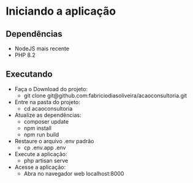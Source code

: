 <h1>Iniciando a aplicação</h1>
<h2>Dependências</h2>
    <ul>
        <li>NodeJS mais recente</li>
        <li>PHP 8.2</li>
    </ul>
<h2>Executando</h2>
<ul>
    <li>Faça o Download do projeto:
        <ul>
            <li>git clone git@github.com:fabriciodiasoliveira/acaoconsultoria.git</li>
        </ul>
    <li>Entre na pasta do projeto:
        <ul>
            <li>cd acaoconsultoria</li>
        </ul>
    <li>Atualize as dependências:
        <ul>
            <li>composer update</li>
            <li>npm install</li>
            <li>npm run build</li>
        </ul>
    </li>
    <li>Restaure o arquivo .env padrão
        <ul>
            <li>cp .env.app .env</li>
        </ul>
    </li>
    <li>Execute a aplicação:
        <ul>
            <li>php artisan serve</li>
        </ul>
    </li>
    <li>Acesse a aplicação:
        <ul>
            <li>Abra no navegador web localhost:8000</li>
        </ul>
    </li>
</ul>
